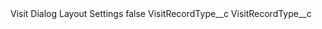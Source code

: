 <?xml version="1.0" encoding="UTF-8"?>
<CustomMetadata xmlns="http://soap.sforce.com/2006/04/metadata" xmlns:xsi="http://www.w3.org/2001/XMLSchema-instance" xmlns:xsd="http://www.w3.org/2001/XMLSchema">
    <label>Visit Dialog Layout Settings</label>
    <protected>false</protected>
    <values>
        <field>VisitRecordType__c</field>
        <value xsi:type="xsd:string">VisitRecordType__c</value>
    </values>
</CustomMetadata>
